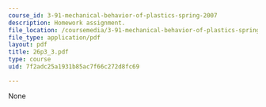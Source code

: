 ```yaml
---
course_id: 3-91-mechanical-behavior-of-plastics-spring-2007
description: Homework assignment.
file_location: /coursemedia/3-91-mechanical-behavior-of-plastics-spring-2007/7f2adc25a1931b85ac7f66c272d8fc69_26p3_3.pdf
file_type: application/pdf
layout: pdf
title: 26p3_3.pdf
type: course
uid: 7f2adc25a1931b85ac7f66c272d8fc69

---
```

None